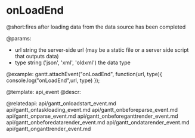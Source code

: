 onLoadEnd
=============

@short:fires after loading data from the data source has been completed
	
@params:
- url	string	the server-side url (may be a static file or a server side script that outputs data)
- type	string	('json', 'xml', 'oldxml') the data type

@example:
gantt.attachEvent("onLoadEnd", function(url, type){
    console.log("onLoadEnd",url, type)
});

@template:	api_event
@descr:

@relatedapi:
    api/gantt_onloadstart_event.md
    api/gantt_ontaskloading_event.md
	api/gantt_onbeforeparse_event.md
	api/gantt_onparse_event.md
	api/gantt_onbeforeganttrender_event.md
    api/gantt_onbeforedatarender_event.md
    api/gantt_ondatarender_event.md
	api/gantt_onganttrender_event.md
